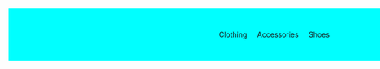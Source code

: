 

<html lang="en">
<head>
    <meta charset="UTF-8">
    <meta http-equiv="X-UA-Compatible" content="IE=edge">
    <meta name="viewport" content="width=device-width, initial-scale=1.0">
    <link rel="stylesheet" href="https://cdnjs.cloudflare.com/ajax/libs/font-awesome/6.1.2/css/all.min.css" integrity="sha512-1sCRPdkRXhBV2PBLUdRb4tMg1w2YPf37qatUFeS7zlBy7jJI8Lf4VHwWfZZfpXtYSLy85pkm9GaYVYMfw5BC1A==" crossorigin="anonymous" referrerpolicy="no-referrer" />
    <link rel="stylesheet" href="styles2.csss">
    <title>Dropdown Menu</title>
</head>
<body>
        <nav>
            <ul>
                <!--Home-->
                <li><a href="#"><i class="fa-solid fa-house"></i></a></li>                <!--Shop-->    
                <!--Shop-->
                <li class="dropdown">
                    <a href="#"><i class="fa-solid fa-cart-shopping"></i></a>
                            <ul class="dropsown-menu">
                                <li><a href="#">Clothing</a></li>
                                <li><a href="#">Accessories</a></li>
                                <li><a href="#">Shoes</a></li>
                        </ul>
                    </li>

<style>
body {
    height: 1500px;
    position: relative;
}

ul {
    display: flex;
    justify-content: center;
}

li {
    display: inline;
    padding: 10px;
    list-style: none;
}

nav {
    background-color:aqua;
    position: fixed;
    width: 100%;
    padding: 10px;
}

a:hover {
    background-color: blueviolet
}

a {
    text-decoration: none;
}

.dopdown-menu {
    position: absolute;
    width: 50%;
    background-color: white;
    flex-direction: column;
    justify-content: flex-end;
    border: 2px solid blue;
    padding-left: 0;
    border-radius: 5px;
    opacity: 0;
    transition: 0.5s;
}

.dropsown:hover .dropdown-menu {
    opacity: 1;
}

.dropdown a:hover {
    cursor: pointer;
}

@media only screen and (maz-width: 768px) {
    ul {
        flex-direction: column;
    }
}      </style>
